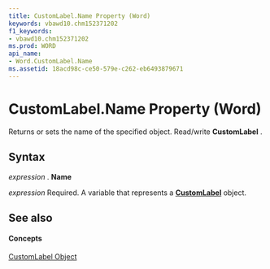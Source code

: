 ```yaml
---
title: CustomLabel.Name Property (Word)
keywords: vbawd10.chm152371202
f1_keywords:
- vbawd10.chm152371202
ms.prod: WORD
api_name:
- Word.CustomLabel.Name
ms.assetid: 18acd98c-ce50-579e-c262-eb6493879671
---
```



# CustomLabel.Name Property (Word)

Returns or sets the name of the specified object. Read/write  **CustomLabel** .


## Syntax

 _expression_ . **Name**

 _expression_ Required. A variable that represents a **[CustomLabel](customlabel-object-word.md)** object.


## See also


#### Concepts


[CustomLabel Object](customlabel-object-word.md)

